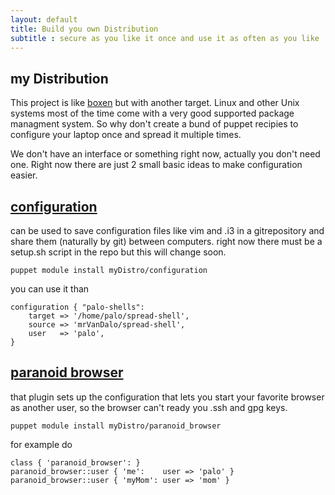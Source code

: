 ```yaml
---
layout: default
title: Build you own Distribution
subtitle : secure as you like it once and use it as often as you like
---
```


my Distribution 
----

This project is like [boxen](http://boxen.github.io) but with another target.
Linux and other Unix systems most of the time come with a very good supported package managment system.
So why don't create a bund of puppet recipies to configure your laptop once and spread it multiple times.

We don't have an interface or something right now, actually you don't need one. 
Right now there are just 2 small basic ideas to make configuration easier.

[configuration](http://github.com/myDistro/configuration)
----

can be used to save configuration files like vim and .i3 in a gitrepository and share them (naturally by git) between computers.
right now there must be a setup.sh script in the repo but this will change soon.

    puppet module install myDistro/configuration

you can use it than

    configuration { "palo-shells":
        target => '/home/palo/spread-shell',
        source => 'mrVanDalo/spread-shell',
        user   => 'palo',
    }

[paranoid browser](http://github.com/myDistro/paranoid_browser)
----

that plugin sets up the configuration that lets you start your favorite browser as another user, so the browser can't ready you .ssh and gpg keys.

    puppet module install myDistro/paranoid_browser

for example do

    class { 'paranoid_browser': }
    paranoid_browser::user { 'me':    user => 'palo' }
    paranoid_browser::user { 'myMom': user => 'mom' }
